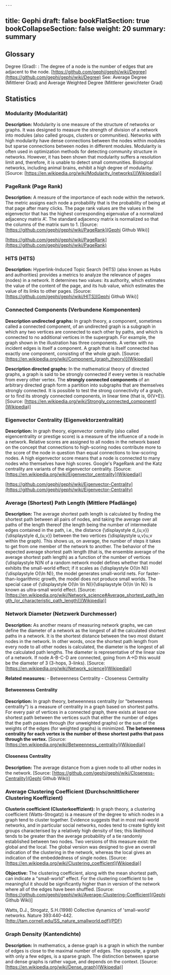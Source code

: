 	---
title: Gephi
draft: false
bookFlatSection: true
bookCollapseSection: false
weight: 20
summary: summary
---

## Glossary

Degree (Grad):
:	The degree of a node is the number of edges that are adjacent to the node. [https://github.com/gephi/gephi/wiki/Degree](https://github.com/gephi/gephi/wiki/Degree) See: Average Degree (Mittlerer Grad) and Average Weighted Degree (Mittlerer gewichteter Grad)


## Statistics

### Modularity (Modularität)

**Description:** Modularity is one measure of the structure of networks or graphs. It was designed to measure the strength of division of a network into modules (also called groups, clusters or communities). Networks with high modularity have dense connections between the nodes within modules but sparse connections between nodes in different modules. Modularity is often used in optimization methods for detecting community structure in networks. However, it has been shown that modularity suffers a resolution limit and, therefore, it is unable to detect small communities. Biological networks, including animal brains, exhibit a high degree of modularity.
[Source: [https://en.wikipedia.org/wiki/Modularity_(networks)](Wikipedia)]


### PageRank (Page Rank)

**Description:** A measure of the importance of each node within the network. The metric assigns each node a probability that is the probability of being at that page after many clicks. The page rank values are the values in the eigenvector that has the highest corresponding eigenvalue of a normalized adjacency matrix A'. The standard adjacency matrix is normalized so that the columns of the matrix sum to 1. [Source: [https://github.com/gephi/gephi/wiki/PageRank](Gephi Github Wiki)]

[https://github.com/gephi/gephi/wiki/PageRank](https://github.com/gephi/gephi/wiki/PageRank)


### HITS (HITS)

**Description:** Hyperlink-Induced Topic Search (HITS) (also known as Hubs and authorities) provides a metrics to analyze the relevance of pages (nodes) in a network. It deternines two values: its authority, which estimates the value of the content of the page, and its hub value, which estimates the value of its links to other pages. [Source: [https://github.com/gephi/gephi/wiki/HITS](Gephi Github Wiki)]


### Connected Components (Verbundene Komponenten)

**Description undirected graphs:** In graph theory, a component, sometimes called a connected component, of an undirected graph is a subgraph in which any two vertices are connected to each other by paths, and which is connected to no additional vertices in the supergraph. For example, the graph shown in the illustration has three components. A vertex with no incident edges is itself a component. A graph that is itself connected has exactly one component, consisting of the whole graph. [Source: [https://en.wikipedia.org/wiki/Component_(graph_theory)](Wikipedia)]

**Description directed graphs:** In the mathematical theory of directed graphs, a graph is said to be strongly connected if every vertex is reachable from every other vertex. The **strongly connected components** of an arbitrary directed graph form a partition into subgraphs that are themselves strongly connected. It is possible to test the strong connectivity of a graph, or to find its strongly connected components, in linear time (that is, Θ(V+E)). [Source: [https://en.wikipedia.org/wiki/Strongly_connected_component](Wikipedia)]


### Eigenvector Centrality (Eigenvektorzentralität)

**Description:** In graph theory, eigenvector centrality (also called eigencentrality or prestige score) is a measure of the influence of a node in a network. Relative scores are assigned to all nodes in the network based on the concept that connections to high-scoring nodes contribute more to the score of the node in question than equal connections to low-scoring nodes. A high eigenvector score means that a node is connected to many nodes who themselves have high scores. Google's PageRank and the Katz centrality are variants of the eigenvector centrality. [Source: [https://en.wikipedia.org/wiki/Eigenvector_centrality](Wikipedia)]

[https://github.com/gephi/gephi/wiki/Eigenvector-Centrality](https://github.com/gephi/gephi/wiki/Eigenvector-Centrality)


### Average (Shortest) Path Length (Mittlere Pfadlänge)

**Description:** The average shortest path length is calculated by finding the shortest path between all pairs of nodes, and taking the average over all paths of the length thereof (the length being the number of intermediate edges contained in the path, i.e., the distance {\displaystyle d_{u,v}}{\displaystyle d_{u,v}} between the two vertices {\displaystyle u,v}u,v within the graph). This shows us, on average, the number of steps it takes to get from one member of the network to another. The behavior of the expected average shortest path length (that is, the ensemble average of the average shortest path length) as a function of the number of vertices {\displaystyle N}N of a random network model defines whether that model exhibits the small-world effect; if it scales as {\displaystyle O(\ln N)}{\displaystyle O(\ln N)}, the model generates small-world nets. For faster-than-logarithmic growth, the model does not produce small worlds. The special case of {\displaystyle O(\ln \ln N)}{\displaystyle O(\ln \ln N)} is known as ultra-small world effect. [Source: [https://en.wikipedia.org/wiki/Network_science#Average_shortest_path_length_(or_characteristic_path_length)](Wikipedia)]

### Network Diameter (Netzwerk Durchmesser)

**Description:** As another means of measuring network graphs, we can define the diameter of a network as the longest of all the calculated shortest paths in a network. It is the shortest distance between the two most distant nodes in the network. In other words, once the shortest path length from every node to all other nodes is calculated, the diameter is the longest of all the calculated path lengths. The diameter is representative of the linear size of a network. If node A-B-C-D are connected, going from A->D this would be the diameter of 3 (3-hops, 3-links). [Source: [https://en.wikipedia.org/wiki/Network_science](Wikipedia)]

**Related measures:**
	- Betweenness Centrality 
	- Closeness Centrality


#### Betweenness Centrality

**Description:** In graph theory, betweenness centrality (or "betweeness centrality") is a measure of centrality in a graph based on shortest paths. For every pair of vertices in a connected graph, there exists at least one shortest path between the vertices such that either the number of edges that the path passes through (for unweighted graphs) or the sum of the weights of the edges (for weighted graphs) is minimized. **The betweenness centrality for each vertex is the number of these shortest paths that pass through the vertex.** [Source: [https://en.wikipedia.org/wiki/Betweenness_centrality](Wikipedia)]

#### Closeness Centrality

**Description:** The average distance from a given node to all other nodes in the network. [Source: [https://github.com/gephi/gephi/wiki/Closeness-Centrality](Gephi Github Wiki)]


### Average Clustering Coefficient (Durchschnittlicherer Clustering Koeffizient)

**Clusterin coefficient (Clusterkoeffizient):** In graph theory, a clustering coefficient (Watts-Strogatz) is a measure of the degree to which nodes in a graph tend to cluster together. Evidence suggests that in most real-world networks, and in particular social networks, nodes tend to create tightly knit groups characterised by a relatively high density of ties; this likelihood tends to be greater than the average probability of a tie randomly established between two nodes. Two versions of this measure exist: the global and the local. The global version was designed to give an overall indication of the clustering in the network, whereas the local gives an indication of the embeddedness of single nodes. [Source: [https://en.wikipedia.org/wiki/Clustering_coefficient](Wikipedia)]

**Objective:** The clustering coefficient, along with the mean shortest path, can indicate a "small-world" effect. For the clustering coefficient to be meaningful it should be significantly higher than in version of the network where all of the edges have been shuffled. [Source: [https://github.com/gephi/gephi/wiki/Average-Clustering-Coefficient](Gephi Github Wiki)]

Watts, D.J., Strogatz, S.H.(1998) Collective dynamics of 'small-world' networks. Nature 393:440-442. [http://tam.cornell.edu/SS_nature_smallworld.pdf](PDF)


### Graph Density (Kantendichte)

**Description:** In mathematics, a dense graph is a graph in which the number of edges is close to the maximal number of edges. The opposite, a graph with only a few edges, is a sparse graph. The distinction between sparse and dense graphs is rather vague, and depends on the context. [Source: [https://en.wikipedia.org/wiki/Dense_graph](Wikipedia)]

